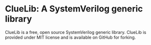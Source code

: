 ClueLib: A SystemVerilog generic library
========================================
ClueLib is a free, open source SystemVerilog generic library. ClueLib is
provided under MIT license and is available on GitHub for forking.
